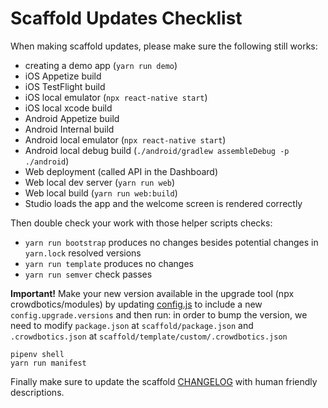 # Scaffold Updates Checklist

When making scaffold updates, please make sure the following still works:

- creating a demo app (`yarn run demo`)
- iOS Appetize build
- iOS TestFlight build
- iOS local emulator (`npx react-native start`)
- iOS local xcode build
- Android Appetize build
- Android Internal build
- Android local emulator (`npx react-native start`)
- Android local debug build (`./android/gradlew assembleDebug -p ./android`)
- Web deployment (called API in the Dashboard)
- Web local dev server (`yarn run web`)
- Web local build (`yarn run web:build`)
- Studio loads the app and the welcome screen is rendered correctly

Then double check your work with those helper scripts checks:

- `yarn run bootstrap` produces no changes besides potential changes in `yarn.lock` resolved versions
- `yarn run template` produces no changes
- `yarn run semver` check passes

**Important!** Make your new version available in the upgrade tool (npx crowdbotics/modules) by updating [config.js](/config.js) to include a new `config.upgrade.versions` and then run:
in order to bump the version, we need to modify `package.json` at `scaffold/package.json` and `.crowdbotics.json` at `scaffold/template/custom/.crowdbotics.json`

```
pipenv shell
yarn run manifest
```

Finally make sure to update the scaffold [CHANGELOG](/scaffold/CHANGELOG.md) with human friendly descriptions.
